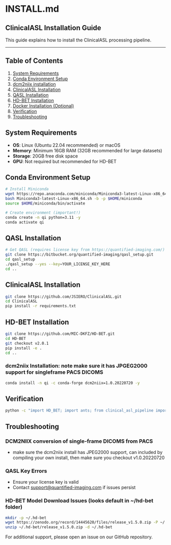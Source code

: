 # INSTALL.md

## ClinicalASL Installation Guide

This guide explains how to install the ClinicalASL processing pipeline.

---

## Table of Contents
1. [System Requirements](#system-requirements)
2. [Conda Environment Setup](#conda-environment-setup)
3. [dcm2niix installation](#dcm2niix-installation)
4. [ClinicalASL Installation](#clinicalasl-installation)
5. [QASL Installation](#qasl-installation)
6. [HD-BET Installation](#hd-bet-installation)  
7. [Docker Installation (Optional)](#docker-installation-optional)
8. [Verification](#verification)
9. [Troubleshooting](#troubleshooting)

## System Requirements
- **OS**: Linux (Ubuntu 22.04 recommended) or macOS
- **Memory**: Minimum 16GB RAM (32GB recommended for large datasets)
- **Storage**: 20GB free disk space
- **GPU**: Not required but recommended for HD-BET

## Conda Environment Setup

```bash
# Install Miniconda
wget https://repo.anaconda.com/miniconda/Miniconda3-latest-Linux-x86_64.sh
bash Miniconda3-latest-Linux-x86_64.sh -b -p $HOME/miniconda
source $HOME/miniconda/bin/activate

# Create environment (important!)
conda create -n qi python=3.11 -y
conda activate qi
```
## QASL Installation
```bash
# Get QASL (requires license key from https://quantified-imaging.com/)
git clone https://bitbucket.org/quantified-imaging/qasl_setup.git
cd qasl_setup
./qasl_setup --yes --key=YOUR_LICENSE_KEY_HERE
cd ..
```
## ClinicalASL Installation
```bash
git clone https://github.com/JSIERO/ClinicalASL.git
cd ClinicalASL
pip install -r requirements.txt
```

## HD-BET Installation
```bash
git clone https://github.com/MIC-DKFZ/HD-BET.git
cd HD-BET
git checkout v2.0.1 
pip install -e .
cd ..
```

### dcm2niix Installation: note make sure it has JPGEG2000 support for singleframe PACS DICOMS
```bash
conda install -n qi -c conda-forge dcm2niix=1.0.20220720 -y
```
## Verification
```bash
python -c "import HD_BET; import ants; from clinical_asl_pipeline import main_pipeline; print('Installation successful')"
```
## Troubleshooting
### DCM2NIIX conversion of single-frame DICOMS from PACS
-   make sure the dcm2niix install has JPEG2000 support, can included by compiling your own install, then make sure you checkout v1.0.20220720

### QASL Key Errors
- Ensure your license key is valid
- Contact support@quantified-imaging.com if issues persist

### HD-BET Model Download Issues (looks default in ~/hd-bet folder)
```bash
mkdir -p ~/.hd-bet
wget https://zenodo.org/record/14445620/files/release_v1.5.0.zip -P ~/.hd-bet
unzip ~/.hd-bet/release_v1.5.0.zip -d ~/.hd-bet
```
For additional support, please open an issue on our GitHub repository.

